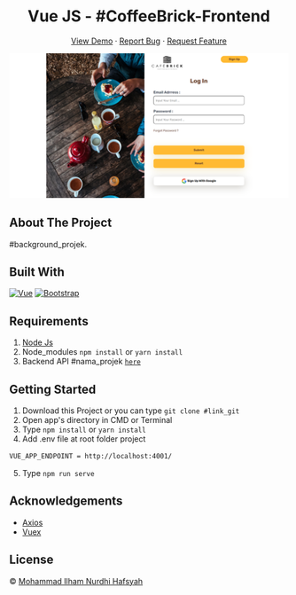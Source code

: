 <h1 align='center'>Vue JS - #CoffeeBrick-Frontend</h1>
  <p align="center">
    <a href="link_deploy">View Demo</a>
    ·
    <a href="https://github.com/IlhamHafsyah/Coffee-Brick_Frontend">Report Bug</a>
    ·
    <a href="https://github.com/IlhamHafsyah/Coffee-Brick_Frontend">Request Feature</a>
  </p>

![Image Banner](https://raw.githubusercontent.com/IlhamHafsyah/Coffee-Brick_Frontend/master/banners.png)

## About The Project

#background_projek.

## Built With

[![Vue](https://img.shields.io/badge/Vue-v2.6.11-green)](https://github.com/vuejs/vue)
[![Bootstrap](https://img.shields.io/badge/Bootstrap-v4.5.x-blue)](https://github.com/bootstrap-vue/bootstrap-vue)

## Requirements

1. <a href="https://nodejs.org/en/download/">Node Js</a>
2. Node_modules `npm install` or `yarn install`
3. Backend API #nama_projek [`here`](https://github.com/arkbootcamp/week4-web3-express)

## Getting Started

1. Download this Project or you can type `git clone #link_git`
2. Open app's directory in CMD or Terminal
3. Type `npm install` or `yarn install`
4. Add .env file at root folder project

```sh
VUE_APP_ENDPOINT = http://localhost:4001/
```

5. Type `npm run serve`

## Acknowledgements

- [Axios](https://www.npmjs.com/package/axios)
- [Vuex](https://vuex.vuejs.org/)

## License

© [Mohammad Ilham Nurdhi Hafsyah](https://github.com/IlhamHafsyah/)
